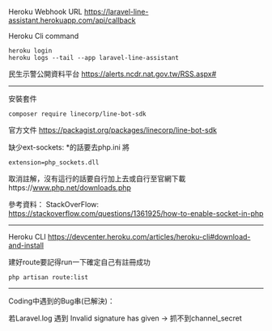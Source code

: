 Heroku Webhook URL
https://laravel-line-assistant.herokuapp.com/api/callback

Heroku Cli command
```
heroku login
heroku logs --tail --app laravel-line-assistant
```


民生示警公開資料平台
https://alerts.ncdr.nat.gov.tw/RSS.aspx#

--------------------

安裝套件
```
composer require linecorp/line-bot-sdk
```
官方文件
https://packagist.org/packages/linecorp/line-bot-sdk


缺少ext-sockets: *的話要去php.ini 將
```
extension=php_sockets.dll
```
取消註解，沒有這行的話要自行加上去或自行至官網下載https://www.php.net/downloads.php


參考資料：
StackOverFlow:
https://stackoverflow.com/questions/1361925/how-to-enable-socket-in-php

--------------------

Heroku CLI
https://devcenter.heroku.com/articles/heroku-cli#download-and-install

建好route要記得run一下確定自己有註冊成功
```
php artisan route:list
```

--------------------
Coding中遇到的Bug串(已解決)：

若Laravel.log 遇到 Invalid signature has given 
-> 抓不到channel_secret
